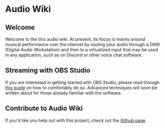 # Audio Wiki


## Welcome

Welcome to the this audio wiki. At present, its focus is mainly around musical performance over the internet by routing your audio through a DAW (Digital Audio Workstation) and then to a virtualized input that may be used in any application, such as on Discord or other voice chat software.


## Streaming with OBS Studio

If you are interested in getting started with OBS Studio, please read through [this guide](#!pages/obs/start.md) on how to comfortably do so. Advanced techniques will soon be written about for those already familiar with the software.

## Contribute to Audio Wiki

If you'd like you help out with this project, check out the [Github page](https://github.com/alexander-docs/alexander-docs.github.io).